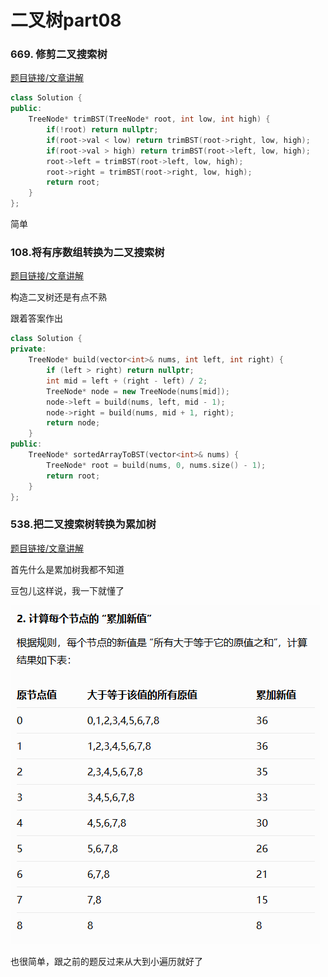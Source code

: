 # 二叉树part08

### 669. 修剪二叉搜索树

[题目链接/文章讲解](https://programmercarl.com/0669.%E4%BF%AE%E5%89%AA%E4%BA%8C%E5%8F%89%E6%90%9C%E7%B4%A2%E6%A0%91.html)

~~~c++
class Solution {
public:
    TreeNode* trimBST(TreeNode* root, int low, int high) {
        if(!root) return nullptr;
        if(root->val < low) return trimBST(root->right, low, high);
        if(root->val > high) return trimBST(root->left, low, high);
        root->left = trimBST(root->left, low, high);
        root->right = trimBST(root->right, low, high);
        return root;
    }
};
~~~

简单

### 108.将有序数组转换为二叉搜索树

[题目链接/文章讲解](https://programmercarl.com/0108.%E5%B0%86%E6%9C%89%E5%BA%8F%E6%95%B0%E7%BB%84%E8%BD%AC%E6%8D%A2%E4%B8%BA%E4%BA%8C%E5%8F%89%E6%90%9C%E7%B4%A2%E6%A0%91.html)

构造二叉树还是有点不熟

跟着答案作出

~~~c++
class Solution {
private:
    TreeNode* build(vector<int>& nums, int left, int right) {
        if (left > right) return nullptr;
        int mid = left + (right - left) / 2;
        TreeNode* node = new TreeNode(nums[mid]);
        node->left = build(nums, left, mid - 1);
        node->right = build(nums, mid + 1, right);
        return node;
    }
public:
    TreeNode* sortedArrayToBST(vector<int>& nums) {
        TreeNode* root = build(nums, 0, nums.size() - 1);
        return root;
    }
};
~~~

### 538.把二叉搜索树转换为累加树  

[题目链接/文章讲解](https://programmercarl.com/0538.%E6%8A%8A%E4%BA%8C%E5%8F%89%E6%90%9C%E7%B4%A2%E6%A0%91%E8%BD%AC%E6%8D%A2%E4%B8%BA%E7%B4%AF%E5%8A%A0%E6%A0%91.html)

首先什么是累加树我都不知道

豆包儿这样说，我一下就懂了

![alt text](image.png)

也很简单，跟之前的题反过来从大到小遍历就好了

